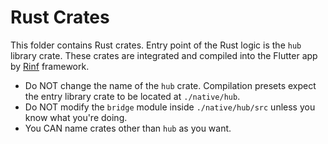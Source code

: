 # Rust Crates

This folder contains Rust crates. Entry point of the Rust logic is the `hub` library crate. These crates are integrated and compiled into the Flutter app by [Rinf](https://github.com/cunarist/rinf) framework.

- Do NOT change the name of the `hub` crate. Compilation presets expect the entry library crate to be located at `./native/hub`.
- Do NOT modify the `bridge` module inside `./native/hub/src` unless you know what you're doing.
- You CAN name crates other than `hub` as you want.
